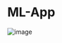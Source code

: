 # ML-App

![image](https://user-images.githubusercontent.com/54842807/200551194-9e6ccf2a-d61b-4c73-8e4b-274ba3b0c2e7.png)
